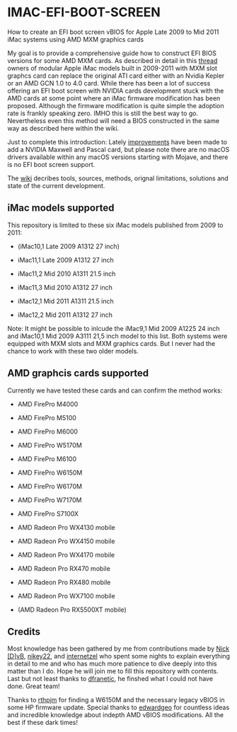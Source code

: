 # IMAC-EFI-BOOT-SCREEN

How to create an EFI boot screen vBIOS for Apple Late 2009 to Mid 2011 iMac systems using AMD MXM graphics cards

My goal is to provide a comprehensive guide how to construct EFI BIOS versions for some AMD MXM cards. As described in detail in this [thread](https://forums.macrumors.com/threads/2011-imac-graphics-card-upgrade.1596614/post-17425857) owners of modular Apple iMac models built in 2009-2011 with MXM slot graphcs card can replace the original ATI card either with an Nvidia Kepler or an AMD GCN 1.0 to 4.0 card. While there has been a lot of success offering an EFI boot screen with NVIDIA cards development stuck with the AMD cards at some point where an iMac firmware modification has been proposed. Although the firmware modification is quite simple the adoption rate is frankly speaking zero. IMHO this is still the best way to go. Nevertheless even this method will need a BIOS constructed in the same way as described here within the wiki. 

Just to complete this introduction: Lately [improvements](https://forums.macrumors.com/threads/imac-2011-maxwell-and-pascal-gpu-upgrade.2300989/post-30017630) have been made to add a NVIDIA Maxwell and Pascal card, but please note there are no macOS drivers available within any macOS versions starting with Mojave, and there is no EFI boot screen support.

The [wiki](https://github.com/Ausdauersportler/IMAC-EFI-BOOT-SCREEN/wiki) decribes tools, sources, methods, orignal limitations, solutions and state of the current development.  

## iMac models supported

This repository is limited to these six iMac models published from 2009 to 2011:

- (iMac10,1 Late 2009 A1312 27 inch)

- iMac11,1 Late 2009 A1312 27 inch
- iMac11,2 Mid 2010 A1311 21.5 inch
- iMac11,3 Mid 2010 A1312 27 inch

- iMac12,1 Mid 2011 A1311 21.5 inch
- iMac12,2 Mid 2011 A1312 27 inch

Note: 
It might be possible to inlcude the iMac9,1 Mid 2009 A1225 24 inch and iMac10,1 Mid 2009 A3111 21,5 inch model to this list. Both systems were equipped with MXM slots and MXM graphics cards. But I never had the chance to work with these two older models.

## AMD graphcis cards supported

Currently we have tested these cards and can confirm the method works:

- AMD FirePro M4000
- AMD FirePro M5100
- AMD FirePro M6000
- AMD FirePro W5170M

- AMD FirePro M6100
- AMD FirePro W6150M
- AMD FirePro W6170M
- AMD FirePro W7170M 
- AMD FirePro S7100X

- AMD Radeon Pro WX4130 mobile
- AMD Radeon Pro WX4150 mobile
- AMD Radeon Pro WX4170 mobile

- AMD Radeon Pro RX470 mobile
- AMD Radeon Pro RX480 mobile
- AMD Radeon Pro WX7100 mobile
- (AMD Radeon Pro RX5500XT mobile)

## Credits

Most knowledge has been gathered by me from contributions made by [Nick [D]vB](https://forums.macrumors.com/members/nick-d-vb.1132239/), [nikey22](https://forums.macrumors.com/members/nikey22.1199855/), and [internetzel](https://forums.macrumors.com/members/internetzel.959462/) who spent some nights to explain everything in detail to me and who has much more patience to dive deeply into this matter than I do. Hope he will join me to fill this repository with contents. Last but not least thanks to [dfranetic](https://github.com/franetic), he finshed what I could not have done. Great team!

Thanks to [rthpjm](https://forums.macrumors.com/members/rthpjm.535915/) for finding a W6150M and the necessary legacy vBIOS in some HP firmware update. Special thanks to [edwardgeo](https://forums.macrumors.com/members/edwardgeo.1274066/) for countless ideas and incredible knowledge about indepth AMD vBIOS modifications. All the best if these dark times!
